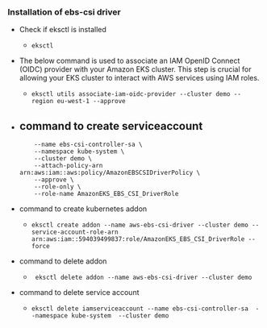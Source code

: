### Installation of ebs-csi driver

- Check if eksctl is installed
  - ``` eksctl ```

- The below command is used to associate an IAM OpenID Connect (OIDC) provider with your Amazon EKS cluster. This step is crucial for allowing your EKS cluster to interact with AWS services using IAM roles.
  - ``` eksctl utils associate-iam-oidc-provider --cluster demo --region eu-west-1 --approve ```

- command to create serviceaccount
  -
  ``` eksctl create iamserviceaccount \
      --name ebs-csi-controller-sa \
      --namespace kube-system \
      --cluster demo \
      --attach-policy-arn arn:aws:iam::aws:policy/AmazonEBSCSIDriverPolicy \
      --approve \
      --role-only \
      --role-name AmazonEKS_EBS_CSI_DriverRole
  ```

- command to create kubernetes addon
  - ``` eksctl create addon --name aws-ebs-csi-driver --cluster demo --service-account-role-arn arn:aws:iam::594039499837:role/AmazonEKS_EBS_CSI_DriverRole --force ```

- command to delete addon
  - ```  eksctl delete addon --name aws-ebs-csi-driver --cluster demo ```

- command to delete service account
  - ``` eksctl delete iamserviceaccount --name ebs-csi-controller-sa  --namespace kube-system  --cluster demo ```
 

